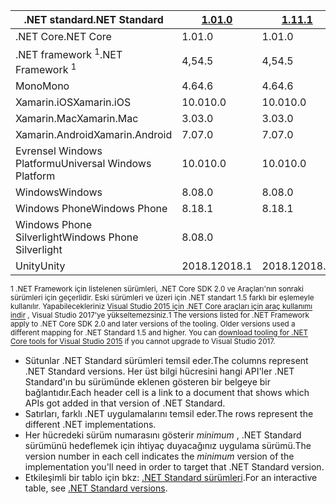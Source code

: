 | <span data-ttu-id="badb3-101">.NET standard</span><span class="sxs-lookup"><span data-stu-id="badb3-101">.NET Standard</span></span>              | <span data-ttu-id="badb3-102">[1.0]</span><span class="sxs-lookup"><span data-stu-id="badb3-102">[1.0]</span></span>  | <span data-ttu-id="badb3-103">[1.1]</span><span class="sxs-lookup"><span data-stu-id="badb3-103">[1.1]</span></span>  | <span data-ttu-id="badb3-104">[1.2]</span><span class="sxs-lookup"><span data-stu-id="badb3-104">[1.2]</span></span> | <span data-ttu-id="badb3-105">[1.3]</span><span class="sxs-lookup"><span data-stu-id="badb3-105">[1.3]</span></span> | <span data-ttu-id="badb3-106">[1.4]</span><span class="sxs-lookup"><span data-stu-id="badb3-106">[1.4]</span></span> | <span data-ttu-id="badb3-107">[1.5]</span><span class="sxs-lookup"><span data-stu-id="badb3-107">[1.5]</span></span>      | <span data-ttu-id="badb3-108">[1.6]</span><span class="sxs-lookup"><span data-stu-id="badb3-108">[1.6]</span></span>      | <span data-ttu-id="badb3-109">[2.0]</span><span class="sxs-lookup"><span data-stu-id="badb3-109">[2.0]</span></span>      |
|----------------------------|--------|--------|-------|-------|-------|------------|------------|------------|
| <span data-ttu-id="badb3-110">.NET Core</span><span class="sxs-lookup"><span data-stu-id="badb3-110">.NET Core</span></span>                  | <span data-ttu-id="badb3-111">1.0</span><span class="sxs-lookup"><span data-stu-id="badb3-111">1.0</span></span>    | <span data-ttu-id="badb3-112">1.0</span><span class="sxs-lookup"><span data-stu-id="badb3-112">1.0</span></span>    | <span data-ttu-id="badb3-113">1.0</span><span class="sxs-lookup"><span data-stu-id="badb3-113">1.0</span></span>   | <span data-ttu-id="badb3-114">1.0</span><span class="sxs-lookup"><span data-stu-id="badb3-114">1.0</span></span>   | <span data-ttu-id="badb3-115">1.0</span><span class="sxs-lookup"><span data-stu-id="badb3-115">1.0</span></span>   | <span data-ttu-id="badb3-116">1.0</span><span class="sxs-lookup"><span data-stu-id="badb3-116">1.0</span></span>        | <span data-ttu-id="badb3-117">1.0</span><span class="sxs-lookup"><span data-stu-id="badb3-117">1.0</span></span>        | <span data-ttu-id="badb3-118">2,0</span><span class="sxs-lookup"><span data-stu-id="badb3-118">2.0</span></span>        |
| <span data-ttu-id="badb3-119">.NET framework <sup>1</sup></span><span class="sxs-lookup"><span data-stu-id="badb3-119">.NET Framework <sup>1</sup></span></span>| <span data-ttu-id="badb3-120">4,5</span><span class="sxs-lookup"><span data-stu-id="badb3-120">4.5</span></span>    | <span data-ttu-id="badb3-121">4,5</span><span class="sxs-lookup"><span data-stu-id="badb3-121">4.5</span></span>    | <span data-ttu-id="badb3-122">4.5.1</span><span class="sxs-lookup"><span data-stu-id="badb3-122">4.5.1</span></span> | <span data-ttu-id="badb3-123">4.6</span><span class="sxs-lookup"><span data-stu-id="badb3-123">4.6</span></span>   | <span data-ttu-id="badb3-124">4.6.1</span><span class="sxs-lookup"><span data-stu-id="badb3-124">4.6.1</span></span> | <span data-ttu-id="badb3-125">4.6.1</span><span class="sxs-lookup"><span data-stu-id="badb3-125">4.6.1</span></span>      | <span data-ttu-id="badb3-126">4.6.1</span><span class="sxs-lookup"><span data-stu-id="badb3-126">4.6.1</span></span>      | <span data-ttu-id="badb3-127">4.6.1</span><span class="sxs-lookup"><span data-stu-id="badb3-127">4.6.1</span></span>      |
| <span data-ttu-id="badb3-128">Mono</span><span class="sxs-lookup"><span data-stu-id="badb3-128">Mono</span></span>                       | <span data-ttu-id="badb3-129">4.6</span><span class="sxs-lookup"><span data-stu-id="badb3-129">4.6</span></span>    | <span data-ttu-id="badb3-130">4.6</span><span class="sxs-lookup"><span data-stu-id="badb3-130">4.6</span></span>    | <span data-ttu-id="badb3-131">4.6</span><span class="sxs-lookup"><span data-stu-id="badb3-131">4.6</span></span>   | <span data-ttu-id="badb3-132">4.6</span><span class="sxs-lookup"><span data-stu-id="badb3-132">4.6</span></span>   | <span data-ttu-id="badb3-133">4.6</span><span class="sxs-lookup"><span data-stu-id="badb3-133">4.6</span></span>   | <span data-ttu-id="badb3-134">4.6</span><span class="sxs-lookup"><span data-stu-id="badb3-134">4.6</span></span>        | <span data-ttu-id="badb3-135">4.6</span><span class="sxs-lookup"><span data-stu-id="badb3-135">4.6</span></span>        | <span data-ttu-id="badb3-136">5,4</span><span class="sxs-lookup"><span data-stu-id="badb3-136">5.4</span></span>        |
| <span data-ttu-id="badb3-137">Xamarin.iOS</span><span class="sxs-lookup"><span data-stu-id="badb3-137">Xamarin.iOS</span></span>                | <span data-ttu-id="badb3-138">10.0</span><span class="sxs-lookup"><span data-stu-id="badb3-138">10.0</span></span>   | <span data-ttu-id="badb3-139">10.0</span><span class="sxs-lookup"><span data-stu-id="badb3-139">10.0</span></span>   | <span data-ttu-id="badb3-140">10.0</span><span class="sxs-lookup"><span data-stu-id="badb3-140">10.0</span></span>  | <span data-ttu-id="badb3-141">10.0</span><span class="sxs-lookup"><span data-stu-id="badb3-141">10.0</span></span>  | <span data-ttu-id="badb3-142">10.0</span><span class="sxs-lookup"><span data-stu-id="badb3-142">10.0</span></span>  | <span data-ttu-id="badb3-143">10.0</span><span class="sxs-lookup"><span data-stu-id="badb3-143">10.0</span></span>       | <span data-ttu-id="badb3-144">10.0</span><span class="sxs-lookup"><span data-stu-id="badb3-144">10.0</span></span>       | <span data-ttu-id="badb3-145">10.14</span><span class="sxs-lookup"><span data-stu-id="badb3-145">10.14</span></span>      |
| <span data-ttu-id="badb3-146">Xamarin.Mac</span><span class="sxs-lookup"><span data-stu-id="badb3-146">Xamarin.Mac</span></span>                | <span data-ttu-id="badb3-147">3.0</span><span class="sxs-lookup"><span data-stu-id="badb3-147">3.0</span></span>    | <span data-ttu-id="badb3-148">3.0</span><span class="sxs-lookup"><span data-stu-id="badb3-148">3.0</span></span>    | <span data-ttu-id="badb3-149">3.0</span><span class="sxs-lookup"><span data-stu-id="badb3-149">3.0</span></span>   | <span data-ttu-id="badb3-150">3.0</span><span class="sxs-lookup"><span data-stu-id="badb3-150">3.0</span></span>   | <span data-ttu-id="badb3-151">3.0</span><span class="sxs-lookup"><span data-stu-id="badb3-151">3.0</span></span>   | <span data-ttu-id="badb3-152">3.0</span><span class="sxs-lookup"><span data-stu-id="badb3-152">3.0</span></span>        | <span data-ttu-id="badb3-153">3.0</span><span class="sxs-lookup"><span data-stu-id="badb3-153">3.0</span></span>        | <span data-ttu-id="badb3-154">3.8</span><span class="sxs-lookup"><span data-stu-id="badb3-154">3.8</span></span>        |
| <span data-ttu-id="badb3-155">Xamarin.Android</span><span class="sxs-lookup"><span data-stu-id="badb3-155">Xamarin.Android</span></span>            | <span data-ttu-id="badb3-156">7.0</span><span class="sxs-lookup"><span data-stu-id="badb3-156">7.0</span></span>    | <span data-ttu-id="badb3-157">7.0</span><span class="sxs-lookup"><span data-stu-id="badb3-157">7.0</span></span>    | <span data-ttu-id="badb3-158">7.0</span><span class="sxs-lookup"><span data-stu-id="badb3-158">7.0</span></span>   | <span data-ttu-id="badb3-159">7.0</span><span class="sxs-lookup"><span data-stu-id="badb3-159">7.0</span></span>   | <span data-ttu-id="badb3-160">7.0</span><span class="sxs-lookup"><span data-stu-id="badb3-160">7.0</span></span>   | <span data-ttu-id="badb3-161">7.0</span><span class="sxs-lookup"><span data-stu-id="badb3-161">7.0</span></span>        | <span data-ttu-id="badb3-162">7.0</span><span class="sxs-lookup"><span data-stu-id="badb3-162">7.0</span></span>        | <span data-ttu-id="badb3-163">8.0</span><span class="sxs-lookup"><span data-stu-id="badb3-163">8.0</span></span>        |
| <span data-ttu-id="badb3-164">Evrensel Windows Platformu</span><span class="sxs-lookup"><span data-stu-id="badb3-164">Universal Windows Platform</span></span> | <span data-ttu-id="badb3-165">10.0</span><span class="sxs-lookup"><span data-stu-id="badb3-165">10.0</span></span>   | <span data-ttu-id="badb3-166">10.0</span><span class="sxs-lookup"><span data-stu-id="badb3-166">10.0</span></span>   | <span data-ttu-id="badb3-167">10.0</span><span class="sxs-lookup"><span data-stu-id="badb3-167">10.0</span></span>  | <span data-ttu-id="badb3-168">10.0</span><span class="sxs-lookup"><span data-stu-id="badb3-168">10.0</span></span>  | <span data-ttu-id="badb3-169">10.0</span><span class="sxs-lookup"><span data-stu-id="badb3-169">10.0</span></span>  | <span data-ttu-id="badb3-170">10.0.16299</span><span class="sxs-lookup"><span data-stu-id="badb3-170">10.0.16299</span></span> | <span data-ttu-id="badb3-171">10.0.16299</span><span class="sxs-lookup"><span data-stu-id="badb3-171">10.0.16299</span></span> | <span data-ttu-id="badb3-172">10.0.16299</span><span class="sxs-lookup"><span data-stu-id="badb3-172">10.0.16299</span></span> |
| <span data-ttu-id="badb3-173">Windows</span><span class="sxs-lookup"><span data-stu-id="badb3-173">Windows</span></span>                    | <span data-ttu-id="badb3-174">8.0</span><span class="sxs-lookup"><span data-stu-id="badb3-174">8.0</span></span>    | <span data-ttu-id="badb3-175">8.0</span><span class="sxs-lookup"><span data-stu-id="badb3-175">8.0</span></span>    | <span data-ttu-id="badb3-176">8.1</span><span class="sxs-lookup"><span data-stu-id="badb3-176">8.1</span></span>   |       |       |            |            |            |
| <span data-ttu-id="badb3-177">Windows Phone</span><span class="sxs-lookup"><span data-stu-id="badb3-177">Windows Phone</span></span>              | <span data-ttu-id="badb3-178">8.1</span><span class="sxs-lookup"><span data-stu-id="badb3-178">8.1</span></span>    | <span data-ttu-id="badb3-179">8.1</span><span class="sxs-lookup"><span data-stu-id="badb3-179">8.1</span></span>    | <span data-ttu-id="badb3-180">8.1</span><span class="sxs-lookup"><span data-stu-id="badb3-180">8.1</span></span>   |       |       |            |            |            |
| <span data-ttu-id="badb3-181">Windows Phone Silverlight</span><span class="sxs-lookup"><span data-stu-id="badb3-181">Windows Phone Silverlight</span></span>  | <span data-ttu-id="badb3-182">8.0</span><span class="sxs-lookup"><span data-stu-id="badb3-182">8.0</span></span>    |        |       |       |       |            |            |            |
| <span data-ttu-id="badb3-183">Unity</span><span class="sxs-lookup"><span data-stu-id="badb3-183">Unity</span></span>                      | <span data-ttu-id="badb3-184">2018.1</span><span class="sxs-lookup"><span data-stu-id="badb3-184">2018.1</span></span> | <span data-ttu-id="badb3-185">2018.1</span><span class="sxs-lookup"><span data-stu-id="badb3-185">2018.1</span></span> | <span data-ttu-id="badb3-186">2018.1</span><span class="sxs-lookup"><span data-stu-id="badb3-186">2018.1</span></span>| <span data-ttu-id="badb3-187">2018.1</span><span class="sxs-lookup"><span data-stu-id="badb3-187">2018.1</span></span>| <span data-ttu-id="badb3-188">2018.1</span><span class="sxs-lookup"><span data-stu-id="badb3-188">2018.1</span></span>| <span data-ttu-id="badb3-189">2018.1</span><span class="sxs-lookup"><span data-stu-id="badb3-189">2018.1</span></span>     |  <span data-ttu-id="badb3-190">2018.1</span><span class="sxs-lookup"><span data-stu-id="badb3-190">2018.1</span></span>    | <span data-ttu-id="badb3-191">2018.1</span><span class="sxs-lookup"><span data-stu-id="badb3-191">2018.1</span></span>     |

<span data-ttu-id="badb3-192"><sup>1 .NET Framework için listelenen sürümleri, .NET Core SDK 2.0 ve Araçları'nın sonraki sürümleri için geçerlidir. Eski sürümleri ve üzeri için .NET standart 1.5 farklı bir eşlemeyle kullanılır. Yapabilecekleriniz [Visual Studio 2015 için .NET Core araçları için araç kullanımı indir](https://github.com/dotnet/core/blob/master/release-notes/download-archive.md) , Visual Studio 2017'ye yükseltemezsiniz.</sup></span><span class="sxs-lookup"><span data-stu-id="badb3-192"><sup>1 The versions listed for .NET Framework apply to .NET Core SDK 2.0 and later versions of the tooling. Older versions used a different mapping for .NET Standard 1.5 and higher. You can [download tooling for .NET Core tools for Visual Studio 2015](https://github.com/dotnet/core/blob/master/release-notes/download-archive.md) if you cannot upgrade to Visual Studio 2017.</sup></span></span>

- <span data-ttu-id="badb3-193">Sütunlar .NET Standard sürümleri temsil eder.</span><span class="sxs-lookup"><span data-stu-id="badb3-193">The columns represent .NET Standard versions.</span></span> <span data-ttu-id="badb3-194">Her üst bilgi hücresini hangi API'ler .NET Standard'ın bu sürümünde eklenen gösteren bir belgeye bir bağlantıdır.</span><span class="sxs-lookup"><span data-stu-id="badb3-194">Each header cell is a link to a document that shows which APIs got added in that version of .NET Standard.</span></span>
- <span data-ttu-id="badb3-195">Satırları, farklı .NET uygulamalarını temsil eder.</span><span class="sxs-lookup"><span data-stu-id="badb3-195">The rows represent the different .NET implementations.</span></span>
- <span data-ttu-id="badb3-196">Her hücredeki sürüm numarasını gösterir *minimum* , .NET Standard sürümünü hedeflemek için ihtiyaç duyacağınız uygulama sürümü.</span><span class="sxs-lookup"><span data-stu-id="badb3-196">The version number in each cell indicates the *minimum* version of the implementation you'll need in order to target that .NET Standard version.</span></span>
- <span data-ttu-id="badb3-197">Etkileşimli bir tablo için bkz: [.NET Standard sürümleri](http://immo.landwerth.net/netstandard-versions/#).</span><span class="sxs-lookup"><span data-stu-id="badb3-197">For an interactive table, see [.NET Standard versions](http://immo.landwerth.net/netstandard-versions/#).</span></span>

[1.0]: https://github.com/dotnet/standard/blob/master/docs/versions/netstandard1.0.md
[1.1]: https://github.com/dotnet/standard/blob/master/docs/versions/netstandard1.1.md
[1.2]: https://github.com/dotnet/standard/blob/master/docs/versions/netstandard1.2.md
[1.3]: https://github.com/dotnet/standard/blob/master/docs/versions/netstandard1.3.md
[1.4]: https://github.com/dotnet/standard/blob/master/docs/versions/netstandard1.4.md
[1.5]: https://github.com/dotnet/standard/blob/master/docs/versions/netstandard1.5.md
[1.6]: https://github.com/dotnet/standard/blob/master/docs/versions/netstandard1.6.md
[2.0]: https://github.com/dotnet/standard/blob/master/docs/versions/netstandard2.0.md
